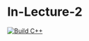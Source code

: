 # In-Lecture-2

[![Build C++](https://github.com/epicgy12/In-Lecture-2/actions/workflows/blank.yml/badge.svg)](https://github.com/epicgy12/In-Lecture-2/actions/workflows/blank.yml)
